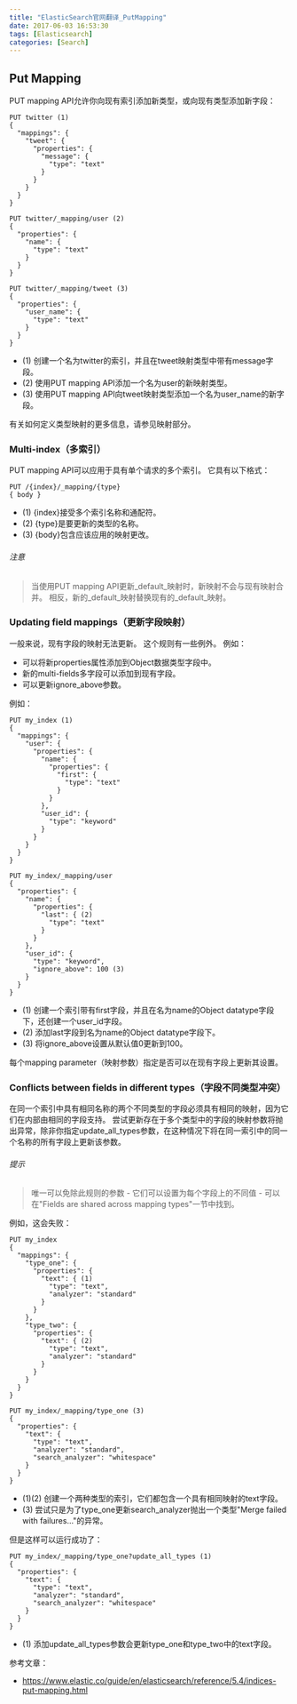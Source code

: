 ```yaml
---
title: "ElasticSearch官网翻译_PutMapping"
date: 2017-06-03 16:53:30
tags: [Elasticsearch]
categories: [Search]
---
```


## Put Mapping

PUT mapping API允许你向现有索引添加新类型，或向现有类型添加新字段：

```
PUT twitter (1)
{
  "mappings": {
    "tweet": {
      "properties": {
        "message": {
          "type": "text"
        }
      }
    }
  }
}

PUT twitter/_mapping/user (2)
{
  "properties": {
    "name": {
      "type": "text"
    }
  }
}

PUT twitter/_mapping/tweet (3)
{
  "properties": {
    "user_name": {
      "type": "text"
    }
  }
}
```

- (1) 创建一个名为twitter的索引，并且在tweet映射类型中带有message字段。
- (2) 使用PUT mapping API添加一个名为user的新映射类型。
- (3) 使用PUT mapping API向tweet映射类型添加一个名为user_name的新字段。

有关如何定义类型映射的更多信息，请参见映射部分。

### Multi-index（多索引）

PUT mapping API可以应用于具有单个请求的多个索引。 它具有以下格式：

```
PUT /{index}/_mapping/{type}
{ body }
```

- (1) {index}接受多个索引名称和通配符。
- (2) {type}是要更新的类型的名称。
- (3) {body}包含应该应用的映射更改。

###### 注意

> 当使用PUT mapping API更新_default_映射时，新映射不会与现有映射合并。 相反，新的_default_映射替换现有的_default_映射。

### Updating field mappings（更新字段映射）

一般来说，现有字段的映射无法更新。 这个规则有一些例外。 例如：

- 可以将新properties属性添加到Object数据类型字段中。
- 新的multi-fields多字段可以添加到现有字段。
- 可以更新ignore_above参数。

例如：

```
PUT my_index (1)
{
  "mappings": {
    "user": {
      "properties": {
        "name": {
          "properties": {
            "first": {
              "type": "text"
            }
          }
        },
        "user_id": {
          "type": "keyword"
        }
      }
    }
  }
}

PUT my_index/_mapping/user
{
  "properties": {
    "name": {
      "properties": {
        "last": { (2)
          "type": "text"
        }
      }
    },
    "user_id": {
      "type": "keyword",
      "ignore_above": 100 (3)
    }
  }
}
```

- (1) 创建一个索引带有first字段，并且在名为name的Object datatype字段下，还创建一个user_id字段。
- (2) 添加last字段到名为name的Object datatype字段下。
- (3) 将ignore_above设置从默认值0更新到100。

每个mapping parameter（映射参数）指定是否可以在现有字段上更新其设置。

### Conflicts between fields in different types（字段不同类型冲突）

在同一个索引中具有相同名称的两个不同类型的字段必须具有相同的映射，因为它们在内部由相同的字段支持。 尝试更新存在于多个类型中的字段的映射参数将抛出异常，除非你指定update_all_types参数，在这种情况下将在同一索引中的同一个名称的所有字段上更新该参数。

###### 提示

> 唯一可以免除此规则的参数 - 它们可以设置为每个字段上的不同值 - 可以在"Fields are shared across mapping types"一节中找到。

例如，这会失败：

```
PUT my_index
{
  "mappings": {
    "type_one": {
      "properties": {
        "text": { (1)
          "type": "text",
          "analyzer": "standard"
        }
      }
    },
    "type_two": {
      "properties": {
        "text": { (2)
          "type": "text",
          "analyzer": "standard"
        }
      }
    }
  }
}

PUT my_index/_mapping/type_one (3)
{
  "properties": {
    "text": {
      "type": "text",
      "analyzer": "standard",
      "search_analyzer": "whitespace"
    }
  }
}
```

- (1)(2) 创建一个两种类型的索引，它们都包含一个具有相同映射的text字段。
- (3) 尝试只是为了type_one更新search_analyzer抛出一个类型"Merge failed with failures..."的异常。

但是这样可以运行成功了：

```
PUT my_index/_mapping/type_one?update_all_types (1)
{
  "properties": {
    "text": {
      "type": "text",
      "analyzer": "standard",
      "search_analyzer": "whitespace"
    }
  }
}
```

- (1) 添加update_all_types参数会更新type_one和type_two中的text字段。

参考文章：

- https://www.elastic.co/guide/en/elasticsearch/reference/5.4/indices-put-mapping.html
